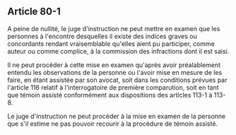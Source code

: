 Article 80-1
----
A peine de nullité, le juge d'instruction ne peut mettre en examen que les
personnes à l'encontre desquelles il existe des indices graves ou concordants
rendant vraisemblable qu'elles aient pu participer, comme auteur ou comme
complice, à la commission des infractions dont il est saisi.

Il ne peut procéder à cette mise en examen qu'après avoir préalablement entendu
les observations de la personne ou l'avoir mise en mesure de les faire, en étant
assistée par son avocat, soit dans les conditions prévues par l'article 116
relatif à l'interrogatoire de première comparution, soit en tant que témoin
assisté conformément aux dispositions des articles 113-1 à 113-8.

Le juge d'instruction ne peut procéder à la mise en examen de la personne que
s'il estime ne pas pouvoir recourir à la procédure de témoin assisté.
